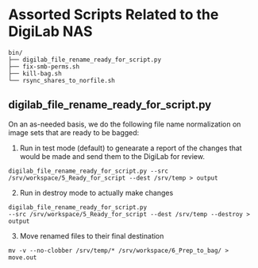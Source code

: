 # Assorted Scripts Related to the DigiLab NAS


```
bin/
├── digilab_file_rename_ready_for_script.py
├── fix-smb-perms.sh
├── kill-bag.sh
└── rsync_shares_to_norfile.sh
```



## digilab_file_rename_ready_for_script.py

On an as-needed basis, we do the following file name normalization on image sets that are ready to be bagged:

1. Run in test mode (default) to genearate a report of the changes that would be made and send them to the DigiLab for review. 
```
digilab_file_rename_ready_for_script.py --src /srv/workspace/5_Ready_for_script --dest /srv/temp > output
```
2. Run in destroy mode to actually make changes
```
digilab_file_rename_ready_for_script.py  
--src /srv/workspace/5_Ready_for_script --dest /srv/temp --destroy > output
```
3. Move renamed files to their final destination
```
mv -v --no-clobber /srv/temp/* /srv/workspace/6_Prep_to_bag/ > move.out
```
